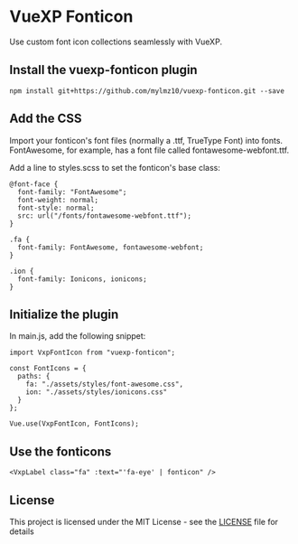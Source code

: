 # VueXP Fonticon

Use custom font icon collections seamlessly with VueXP.

## Install the vuexp-fonticon plugin

```
npm install git+https://github.com/mylmz10/vuexp-fonticon.git --save
```

## Add the CSS

Import your fonticon's font files (normally a .ttf, TrueType Font) into fonts. FontAwesome, for example, has a font file called fontawesome-webfont.ttf.

Add a line to styles.scss to set the fonticon's base class:

```
@font-face {
  font-family: "FontAwesome";
  font-weight: normal;
  font-style: normal;
  src: url("/fonts/fontawesome-webfont.ttf");
}

.fa {
  font-family: FontAwesome, fontawesome-webfont;
}

.ion {
  font-family: Ionicons, ionicons;
}
```

## Initialize the plugin

In main.js, add the following snippet:

```
import VxpFontIcon from "vuexp-fonticon";

const FontIcons = {
  paths: {
    fa: "./assets/styles/font-awesome.css",
    ion: "./assets/styles/ionicons.css"
  }
};

Vue.use(VxpFontIcon, FontIcons);
```

## Use the fonticons

```
<VxpLabel class="fa" :text="'fa-eye' | fonticon" />
```

## License

This project is licensed under the MIT License - see the [LICENSE](LICENSE) file for details
